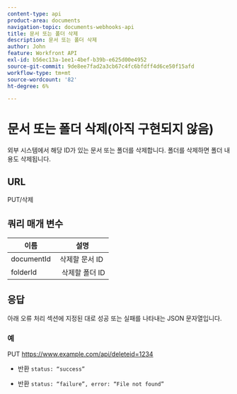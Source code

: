 ```yaml
---
content-type: api
product-area: documents
navigation-topic: documents-webhooks-api
title: 문서 또는 폴더 삭제
description: 문서 또는 폴더 삭제
author: John
feature: Workfront API
exl-id: b56ec13a-1ee1-4bef-b39b-e625d00e4952
source-git-commit: 9de8ee7fad2a3cb67c4fc6bfdff4d6ce50f15afd
workflow-type: tm+mt
source-wordcount: '82'
ht-degree: 6%

---
```



# 문서 또는 폴더 삭제(아직 구현되지 않음)

외부 시스템에서 해당 ID가 있는 문서 또는 폴더를 삭제합니다. 폴더를 삭제하면 폴더 내용도 삭제됩니다.

## URL

PUT/삭제

## 쿼리 매개 변수

| 이름  | 설명 |
|---|---|
| documentId  | 삭제할 문서 ID |
| folderId  |  삭제할 폴더 ID |



## 응답

아래 오류 처리 섹션에 지정된 대로 성공 또는 실패를 나타내는 JSON 문자열입니다.

### 예

PUT https://www.example.com/api/deleteid=1234
* 반환 `status: “success”`

* 반환 `status: “failure”, error: “File not found”`
